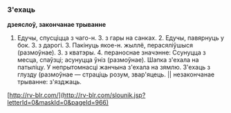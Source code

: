 ### З'ехаць
**дзеяслоў, закончанае трыванне**

1. Едучы, спусціцца з чаго-н. З. з гары на санках. 2. Едучы, павярнуць у бок. З. з дарогі. 3. Пакінуць якое-н. жыллё, перасяліўшыся (размоўнае). З. з кватэры. 4. пераноснае значэнне: Ссунуцца з месца, спаўзці; асунуцца ўніз (размоўнае). Шапка з'ехала на патыліцу. У непрытомнасці жанчына з'ехала на зямлю. З'ехаць з глузду (размоўнае — страціць розум, звар'яцець. || незакончанае трыванне: з'язджаць.

<a rel="author">[http://rv-blr.com/](http://rv-blr.com/slounik.jsp?letterId=0&maskId=0&pageId=966)</a>
